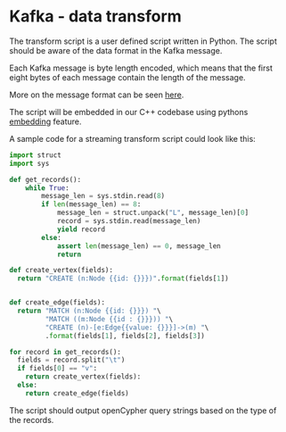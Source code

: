 # Kafka - data transform

The transform script is a user defined script written in Python.  The script
should be aware of the data format in the Kafka message.

Each Kafka message is byte length encoded, which means that the first eight
bytes of each message contain the length of the message.

More on the message format can be seen
[here](https://cwiki.apache.org/confluence/display/KAFKA/A+Guide+To+The+Kafka+Protocol#AGuideToTheKafkaProtocol-Messagesets).


The script will be embedded in our C++ codebase using pythons
[embedding](https://docs.python.org/3.5/extending/embedding.html) feature.

A sample code for a streaming transform script could look like this:

```python
import struct
import sys

def get_records():
    while True:
        message_len = sys.stdin.read(8)
        if len(message_len) == 8:
            message_len = struct.unpack("L", message_len)[0]
            record = sys.stdin.read(message_len)
            yield record
        else:
            assert len(message_len) == 0, message_len
            return

def create_vertex(fields):
  return "CREATE (n:Node {{id: {}}})".format(fields[1])


def create_edge(fields):
  return "MATCH (n:Node {{id: {}}}) "\
         "MATCH ((m:Node {{id : {}}})) "\
         "CREATE (n)-[e:Edge{{value: {}}}]->(m) "\
         .format(fields[1], fields[2], fields[3])

for record in get_records():
  fields = record.split("\t")
  if fields[0] == "v":
    return create_vertex(fields):
  else:
    return create_edge(fields)
```

The script should output openCypher query strings based on the type of the
records.
